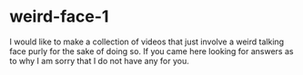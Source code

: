 # weird-face-1

I would like to make a collection of videos that just involve a weird talking face purly for the sake of doing so. If you came here looking for answers as to why I am sorry that I do not have any for you.
